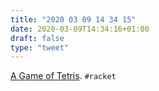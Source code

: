 ```yaml
---
title: "2020 03 09 14 34 15"
date: 2020-03-09T14:34:16+01:00
draft: false
type: "tweet"
---
```


[A Game of Tetris](https://alex-hhh.github.io/2020/03/a-game-of-tetris.html). `#racket`
